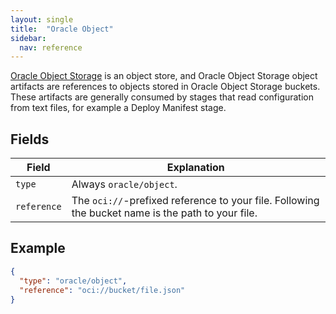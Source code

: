 ```yaml
---
layout: single
title:  "Oracle Object"
sidebar:
  nav: reference
---
```




[Oracle Object Storage](https://docs.cloud.oracle.com/iaas/Content/Object/Concepts/objectstorageoverview.htm) is an object store,
and Oracle Object Storage object artifacts are references to objects stored in Oracle Object Storage buckets.
These artifacts are generally consumed by stages that read configuration from text files, for example a Deploy Manifest stage.

## Fields

| Field | Explanation |
|-|-----------|
| `type` | Always `oracle/object`. |
| `reference` | The `oci://`-prefixed reference to your file. Following the bucket name is the path to your file. |

## Example

```json
{
  "type": "oracle/object",
  "reference": "oci://bucket/file.json"
}
```
